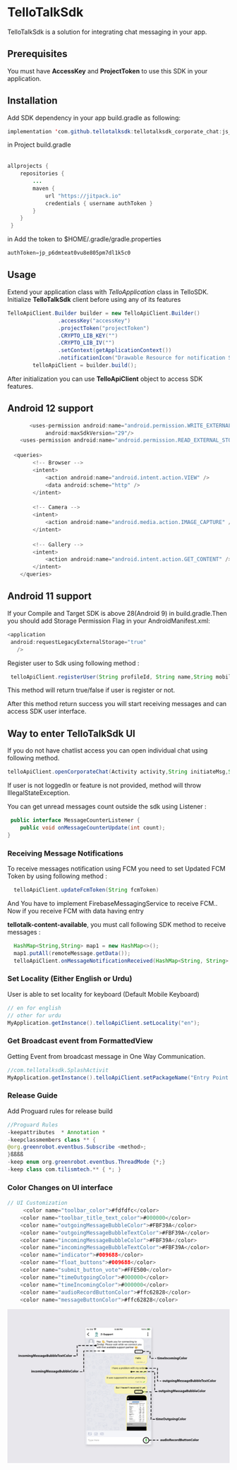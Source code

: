 

# TelloTalkSdk

TelloTalkSdk is a solution for integrating chat messaging in your app.

## Prerequisites
You must have **AccessKey** and **ProjectToken** to use this SDK in your application.

## Installation

Add SDK dependency in your app build.gradle as following:

```java
implementation 'com.github.tellotalksdk:tellotalksdk_corporate_chat:js_zindigi_2.1'
```
in Project build.gradle
```java

allprojects {
    repositories {
        ...
        maven {
            url "https://jitpack.io"
            credentials { username authToken }
        }
    }
 }
```

in Add the token to $HOME/.gradle/gradle.properties

```java
authToken=jp_p6dmteat0vu8e805pm7dl1k5c0
```


## Usage

Extend your application class with *TelloApplication* class in TelloSDK. Initialize **TelloTalkSdk** client before using any of its features

```java
TelloApiClient.Builder builder = new TelloApiClient.Builder()
                .accessKey("accessKey")
                .projectToken("projectToken")
                .CRYPTO_LIB_KEY("")
                .CRYPTO_LIB_IV("")
                .setContext(getApplicationContext())
                .notificationIcon("Drawable Resource for notification Small Icon");
        telloApiClient = builder.build();
```
 After initialization you can use **TelloApiClient** object to access SDK features.

 ## Android 12 support

```java
       <uses-permission android:name="android.permission.WRITE_EXTERNAL_STORAGE"
            android:maxSdkVersion="29"/>
    <uses-permission android:name="android.permission.READ_EXTERNAL_STORAGE" />

  <queries>
        <!-- Browser -->
        <intent>
            <action android:name="android.intent.action.VIEW" />
            <data android:scheme="http" />
        </intent>

        <!-- Camera -->
        <intent>
            <action android:name="android.media.action.IMAGE_CAPTURE" />
        </intent>

        <!-- Gallery -->
        <intent>
            <action android:name="android.intent.action.GET_CONTENT" />
        </intent>
    </queries>


```

## Android 11 support

If your Compile and Target SDK is above 28(Android 9) in build.gradle.Then you should add Storage Permission Flag in your AndroidManifest.xml:
```java
<application
 android:requestLegacyExternalStorage="true"
   />
```
Register user to Sdk using following method :
```java
 telloApiClient.registerUser(String profileId, String name,String mobileNumber,String customerType, OnSuccessListener<Boolean> listener)
```
This method will return true/false if user is register or not. 


After this method return success you will start receiving messages and can access SDK user interface.

## Way to enter TelloTalkSdk UI

If you do not have chatlist access you can open individual chat using following method.
 ```java
 telloApiClient.openCorporateChat(Activity activity,String initiateMsg,String customData)
```
If user is not loggedIn or feature is not provided, method will throw IllegalStateException.

You can get unread messages count outside the sdk using Listener :
```java
 public interface MessageCounterListener {
    public void onMessageCounterUpdate(int count);
}
```
### Receiving Message Notifications
To receive messages notification using FCM you need to set Updated FCM Token by using following method :
```java
  telloApiClient.updateFcmToken(String fcmToken)
```

And You have to implement FirebaseMessagingService to receive FCM.. Now if you receive FCM with data having entry

**tellotalk-content-available**, you must call following SDK method to receive messages :
```java
  HashMap<String,String> map1 = new HashMap<>();
  map1.putAll(remoteMessage.getData());
  telloApiClient.onMessageNotificationReceived(HashMap<String, String> mapID)
```

### Set Locality (Either English or Urdu)
User is able to set locality for keyboard (Default Mobile Keyboard)
```java
// en for english
// other for urdu
MyApplication.getInstance().telloApiClient.setLocality("en");
```

### Get Broadcast event from FormattedView
Getting Event from broadcast message in One Way Communication.
```java
//com.tellotalksdk.SplashActivit
MyApplication.getInstance().telloApiClient.setPackageName("Entry Point of application");
```

### Release Guide
Add Proguard rules for release build
```java
//Proguard Rules
-keepattributes  * Annotation *
-keepclassmembers class ** {
@org.greenrobot.eventbus.Subscribe <method>;
}ßßßß
-keep enum org.greenrobot.eventbus.ThreadMode {*;}
-keep class com.tilismtech.** { *; }
```

### Color Changes on UI interface

```java
// UI Customization
     <color name="toolbar_color">#fdfdfc</color>
    <color name="toolbar_title_text_color">#000000</color>
    <color name="outgoingMessageBubbleColor">#FBF39A</color>
    <color name="outgoingMessageBubbleTextColor">#FBF39A</color>
    <color name="incomingMessageBubbleColor">#FBF39A</color>
    <color name="incomingMessageBubbleTextColor">#FBF39A</color>
    <color name="indicator">#009688</color>
    <color name="float_buttons">#009688</color>
    <color name="submit_button_vote">#FFE500</color>
    <color name="timeOutgoingColor">#000000</color>
    <color name="timeIncomingColor">#000000</color>
    <color name="audioRecordButtonColor">#ffc62828</color>
    <color name="messageButtonColor">#ffc62828</color>
```

<img src="chat_labels.jpg" alt="UI Customization"/>



